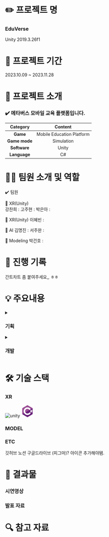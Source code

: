 # ✏️ 프로젝트 명
### EduVerse  
Unity 2019.3.26f1 

# 📆 프로젝트 기간    
2023.10.09 ~ 2023.11.28   

# 📃 프로젝트 소개

### ✔️ 메타버스 모바일 교육 플랫폼입니다.
|Category|Content|
|:---:|:---:|
|**Game**| Mobile Education Platform|  
|**Game mode**| Simulation|     
|**Software**|  Unity|  
|**Language**|  C#|   

# 👩‍🔧 팀원 소개 및 역할

✔️ 팀원   

🔹 XR(Unity)   
강찬희 :
고주현 : 
박은아 :  


🔹 XR(Unity)
이혜빈 : 

🔹 AI
김명진 :
서주완 :

🔹 Modeling
박건호 : 

# 📅 진행 기록

간트차트 좀 붙여주세요,, ㅎㅎ


# 💡 주요내용

<details>
<summary>   
 
### 기획
</summary>
   토글 안 내용
</details>

<details>
<summary>      
 
### 개발
</summary>
내용
</details>



# 🛠 기술 스택   
### XR
 <img src="https://www.vectorlogo.zone/logos/unity3d/unity3d-icon.svg" alt="unity" width="40" height="40"/> <img src="https://raw.githubusercontent.com/devicons/devicon/master/icons/csharp/csharp-original.svg" alt="csharp" width="40" height="40"/>

### MODEL


### ETC
깃허브 노션 구글드라이브 (피그마)? 아이콘 추가해야됌.

# 📃 결과물   
### 시연영상


### 발표 자료   


# 🔍 참고 자료   
